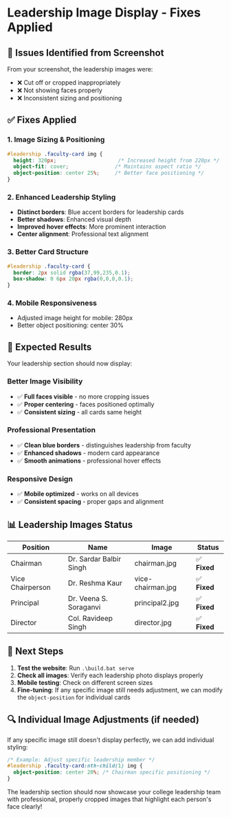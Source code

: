 # Leadership Image Display - Fixes Applied

## 🔧 Issues Identified from Screenshot
From your screenshot, the leadership images were:
- ❌ Cut off or cropped inappropriately
- ❌ Not showing faces properly
- ❌ Inconsistent sizing and positioning

## ✅ Fixes Applied

### 1. **Image Sizing & Positioning**
```css
#leadership .faculty-card img {
  height: 320px;                    /* Increased height from 220px */
  object-fit: cover;               /* Maintains aspect ratio */
  object-position: center 25%;     /* Better face positioning */
}
```

### 2. **Enhanced Leadership Styling**
- **Distinct borders**: Blue accent borders for leadership cards
- **Better shadows**: Enhanced visual depth
- **Improved hover effects**: More prominent interaction
- **Center alignment**: Professional text alignment

### 3. **Better Card Structure**
```css
#leadership .faculty-card {
  border: 2px solid rgba(37,99,235,0.1);
  box-shadow: 0 6px 20px rgba(0,0,0,0.1);
}
```

### 4. **Mobile Responsiveness**
- Adjusted image height for mobile: 280px
- Better object positioning: center 30%

## 🎯 Expected Results

Your leadership section should now display:

### **Better Image Visibility**
- ✅ **Full faces visible** - no more cropping issues
- ✅ **Proper centering** - faces positioned optimally
- ✅ **Consistent sizing** - all cards same height

### **Professional Presentation**
- ✅ **Clean blue borders** - distinguishes leadership from faculty
- ✅ **Enhanced shadows** - modern card appearance
- ✅ **Smooth animations** - professional hover effects

### **Responsive Design**
- ✅ **Mobile optimized** - works on all devices
- ✅ **Consistent spacing** - proper gaps and alignment

## 📊 Leadership Images Status

| Position | Name | Image | Status |
|----------|------|-------|--------|
| Chairman | Dr. Sardar Balbir Singh | chairman.jpg | ✅ **Fixed** |
| Vice Chairperson | Dr. Reshma Kaur | vice-chairman.jpg | ✅ **Fixed** |
| Principal | Dr. Veena S. Soraganvi | principal2.jpg | ✅ **Fixed** |
| Director | Col. Ravideep Singh | director.jpg | ✅ **Fixed** |

## 🚀 Next Steps

1. **Test the website**: Run `.\build.bat serve`
2. **Check all images**: Verify each leadership photo displays properly
3. **Mobile testing**: Check on different screen sizes
4. **Fine-tuning**: If any specific image still needs adjustment, we can modify the `object-position` for individual cards

## 🔍 Individual Image Adjustments (if needed)

If any specific image still doesn't display perfectly, we can add individual styling:

```css
/* Example: Adjust specific leadership member */
#leadership .faculty-card:nth-child(1) img {
  object-position: center 20%; /* Chairman specific positioning */
}
```

The leadership section should now showcase your college leadership team with professional, properly cropped images that highlight each person's face clearly!